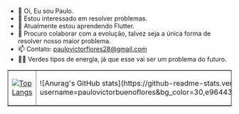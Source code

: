 - 👋 Oi, Eu sou Paulo.
- 👀 Estou interessado em resolver problemas.
- 🌱 Atualmente estou aprendendo Flutter.
- 💞️ Procuro colaborar com a evolução, talvez seja a única forma de resolver nosso maior problema.
- 📫 Contato: paulovictorflores28@gmail.com
- 🐱‍🏍 Verdes tipos de energia, já que esse vai ser um problema do futuro.

<table border="1">
<tr>
<td>


[![Top Langs](https://github-readme-stats.vercel.app/api/top-langs/?username=paulovictorbuenoflores)](https://github.com/paulovictorbuenoflores/github-readme-stats)

</td>
<td>
![Anurag's GitHub stats](https://github-readme-stats.vercel.app/api?username=paulovictorbuenoflores&bg_color=30,e96443,904e95&title_color=fff&text_color=fff)
</td>
</tr>
</table>

